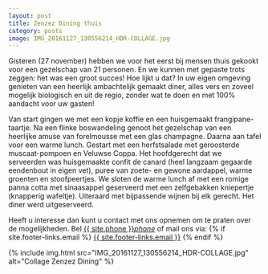 ```yaml
---
layout: post
title: Zenzez Dining thuis
category: posts
image: IMG_20161127_130556214_HDR-COLLAGE.jpg
---
```


Gisteren (27 november) hebben we voor het eerst bij mensen thuis gekookt voor een gezelschap van 21 personen. En we kunnen met gepaste trots zeggen: het was een groot succes! Hoe lijkt u dat? In uw eigen omgeving  genieten van een heerlijk ambachtelijk gemaakt diner, alles vers en zoveel mogelijk biologisch en uit de regio, zonder wat te doen en met 100% aandacht voor uw gasten!


Van start gingen we met een kopje koffie en een huisgemaakt frangipane-taartje. Na een flinke boswandeling genoot het gezelschap van een heerlijke amuse van forelmousse met een glas champagne. Daarna aan tafel voor een warme lunch. Gestart met een herfstsalade met geroosterde muscaat-pompoen en Veluwse Coppa. Het hoofdgerecht dat we serveerden was huisgemaakte confit de canard (heel langzaam gegaarde eendenbout in eigen vet), puree van zoete- en gewone aardappel, warme groenten en stoofpeertjes. We sloten de warme lunch af met een romige panna cotta met sinaasappel geserveerd met een zelfgebakken kniepertje (knapperig wafeltje). Uiteraard met bijpassende wijnen bij elk gerecht.  Het diner werd uitgeserveerd.


Heeft u interesse dan kunt u contact met ons opnemen om te praten over de mogelijkheden. Bel <a href="tel:{{ site.phone }}">{{ site.phone }}</a><a href="tel:{{ site.phone }}"><i class="w3-margin-left material-icons">phone</i></a> of mail ons via: {% if site.footer-links.email %}
<a href="mailto:{{ site.footer-links.email }}?Subject=Information" target="_top">{{ site.footer-links.email }}</a>
{% endif %}

{% include img.html src="IMG_20161127_130556214_HDR-COLLAGE.jpg" alt="Collage Zenzez Dining" %}
